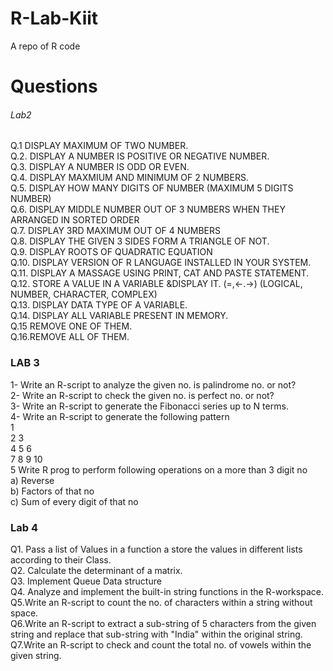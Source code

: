 # R-Lab-Kiit
A repo of R code 
<h1>Questions</h1>	
<p>
<h6>Lab2</h6>
Q.1	DISPLAY MAXIMUM OF TWO NUMBER.<br>
Q.2.	DISPLAY A NUMBER IS POSITIVE OR NEGATIVE NUMBER.<br>
Q.3.	DISPLAY A NUMBER IS ODD OR EVEN.<br>
Q.4.	DISPLAY MAXMIUM AND MINIMUM OF 2 NUMBERS.<br>
Q.5. 	DISPLAY HOW MANY DIGITS OF NUMBER (MAXIMUM 5 DIGITS NUMBER)<br>
Q.6. 	DISPLAY MIDDLE NUMBER OUT OF 3 NUMBERS WHEN THEY ARRANGED IN SORTED ORDER<br>
Q.7.	DISPLAY 3RD MAXIMUM OUT OF 4 NUMBERS<br>
Q.8. 	DISPLAY THE GIVEN 3 SIDES FORM A TRIANGLE OF NOT.<br>
Q.9.	DISPLAY ROOTS OF QUADRATIC EQUATION<br>
Q.10.	DISPLAY VERSION OF R LANGUAGE INSTALLED IN YOUR SYSTEM.<br>
Q.11.	DISPLAY A MASSAGE USING PRINT, CAT AND PASTE STATEMENT.	<br>
Q.12.	STORE A VALUE IN A VARIABLE &DISPLAY IT. (=,<-.->) (LOGICAL, NUMBER, CHARACTER, COMPLEX)<br>
Q.13.	DISPLAY DATA TYPE OF A VARIABLE.<br>
Q.14.	DISPLAY ALL VARIABLE PRESENT IN MEMORY.<br>
Q.15	REMOVE ONE OF THEM.<br>
Q.16.REMOVE ALL OF THEM.<br>


<p>
<h3>LAB 3</h3>
<p>
1- Write an R-script to analyze the given no. is palindrome no. or not?<br>
2- Write an R-script to check the given no. is perfect no. or not?<br>
3- Write an R-script to generate the Fibonacci series up to N terms.<br>
4- Write an R-script to generate the following pattern<br>
	1<br>
	2  3<br>
	4  5  6<br>
	7  8  9  10<br>
5 Write R prog to perform following operations on a more than 3 digit no<br>
a) Reverse<br>
b) Factors of that no<br>
c) Sum of every digit of that no<br>
<p>
<h3>Lab 4</h3>
<p>
Q1. Pass a list of Values in a function a store the values in different lists according to their Class.<br>
Q2. Calculate the determinant of a matrix.<br>
Q3. Implement Queue Data structure<br>
Q4. Analyze and implement the built-in string functions in the R-workspace.<br>
Q5.Write an R-script to count the no. of characters within a string without space.<br>
Q6.Write an R-script to extract a sub-string of 5 characters from the given string and replace that 	sub-string with "India" within the original string.<br>
Q7.Write an R-script to check and count the total no. of vowels within the given string.<br>
</p>
